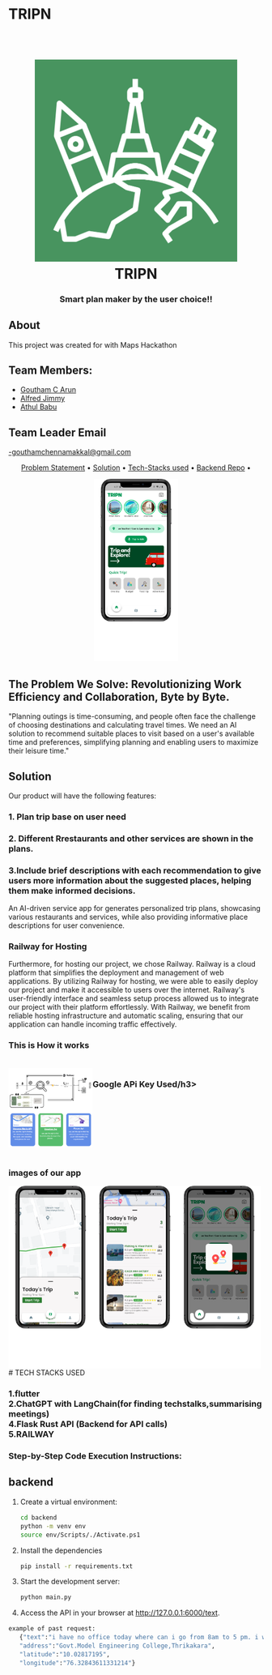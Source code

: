 # TRIPN
<h1 align="center">
  <br>
  <img src="logo.png" alt="Markdownify" width="400">
  <br>
  TRIPN
  <br>
</h1>

<h3 align="center">Smart plan maker by the user choice!!</h3>


## About

This project was created for </Code> with Maps Hackathon

## Team Members:

- [Goutham C Arun](https://github.com/GouthamCArun)
- [Alfred Jimmy](https://github.com/alffy007)
- [Athul Babu](https://github.com/ATHULB04)

## Team Leader Email 

-gouthamchennamakkal@gmail.com

<p align="center">
  <a href="#problem-helpnow-solves">Problem Statement</a> •
   <a href="#solution">Solution</a> •
  <a href="#tech-stacks-used">Tech-Stacks used</a> •
  <a href="#backend-repo">Backend Repo</a> •

</p>
<div align="center">
  <img src="1.png" alt="Screenshot" width="33%" />
</div>


## The Problem We Solve: Revolutionizing Work Efficiency and Collaboration, Byte by Byte.
"Planning outings is time-consuming, and people often face the challenge of choosing destinations and calculating travel times. We need an AI solution to recommend suitable places to visit based on a user's available time and preferences, simplifying planning and enabling users to maximize their leisure time."

## Solution
Our product will have the following features:

### 1. Plan trip base on user need

### 2. Different Rrestaurants and other services are shown in the plans. 

### 3.Include brief descriptions with each recommendation to give users more information about the suggested places, helping them make informed decisions.



An AI-driven service app for generates personalized trip plans, showcasing various restaurants and services, while also providing informative place descriptions for user convenience.

### Railway for Hosting
Furthermore, for hosting our project, we chose Railway. Railway is a cloud platform that simplifies the deployment and management of web applications. By utilizing Railway for hosting, we were able to easily deploy our project and make it accessible to users over the internet. Railway's user-friendly interface and seamless setup process allowed us to integrate our project with their platform effortlessly. With Railway, we benefit from reliable hosting infrastructure and automatic scaling, ensuring that our application can handle incoming traffic effectively. 

 <h3>This is How it works</h3>
     <br>
   </div>
      <div style="display:flex;" align="center">
    <img src="flow.png" alt="Screenshot" width="33%">
    <br>
   <h3>Google APi Key Used/h3>
     <br>
    </div>
      <div style="display:flex;" align="center">
    <img src="api.png" alt="Screenshot" width="33%">
    <br>
   </div>
   <br>
    <h3>images of our app</h3>
   <div style="display:flex; gap:"5px";" align="center">
    <img src="2.png" alt="Screenshot" width="33%">
    <img src="3.png" alt="Screenshot" width="33%">
    <img src="4.png" alt="Screenshot" width="33%">
   </div>
# TECH STACKS USED

<h3> 
  1.flutter
  <br>
  2.ChatGPT with LangChain(for finding techstalks,summarising meetings)
  <br>
 4.Flask Rust API (Backend for API calls)
  <br>
 5.RAILWAY
  <br>

### Step-by-Step Code Execution Instructions:
## backend
1. Create a virtual environment:
    ```bash
    cd backend
    python -m venv env
    source env/Scripts/./Activate.ps1
    ```

2. Install the dependencies
    ```bash
   pip install -r requirements.txt

3. Start the development server:
    ```bash
   python main.py

4. Access the API in your browser at http://127.0.0.1:6000/text.
 ```bash
 example of past request:
    {"text":"i have no office today where can i go from 8am to 5 pm. i wanna chillll",
    "address":"Govt.Model Engineering College,Thrikakara",
    "latitude":"10.02817195",
    "longitude":"76.32843611331214"}  

